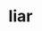 ---
category: 4-letters
denotation: null
name: liar
reference_link: https://www.etymonline.com/word/liar
root_language: null
root_name: null
title: liar
type: free
word_sums:
- respelling: liar
  sum: 'Liar + '
---